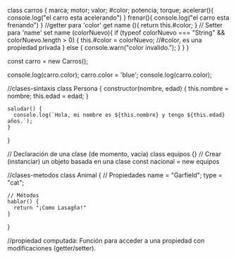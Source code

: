 class carros {
    marca;
    motor;
    valor;
    #color;
    potencia;
    torque;
    acelerar(){
        console.log("el carro esta acelerando")
    }
    frenar(){
        console.log("el carro esta frenando")
    }
    //getter para 'color'
    get name (){
        return this.#color;
    }
    // Setter para 'name'
    set name (colorNuevo){
        if (typeof colorNuevo === "String" && colorNuevo.length > 0) {
            this.#color = colorNuevo;   //#color, es una propiedad privada
        } else {
            console.warn("color invalido.");
        }
    }
}

const carro = new Carros();

console.log(carro.color);
carro.color = 'blue';
console.log(carro.color);




//clases-sintaxis
class Persona {
    constructor(nombre, edad) {
      this.nombre = nombre;
      this.edad = edad;
    }
  
    saludar() {
      console.log(`Hola, mi nombre es ${this.nombre} y tengo ${this.edad} años.`);
    }
}




// Declaración de una clase (de momento, vacía)
class equipos {}
// Crear (instanciar) un objeto basada en una clase
const nacional = new equipos


//clases-metodos
class Animal {
    // Propiedades
    name = "Garfield";
    type = "cat";
   
    // Métodos
    hablar() {
      return "¡Como Lasagña!"
    }
   }


//propiedad computada:  Función para acceder a una propiedad con modificaciones (getter/setter).        
